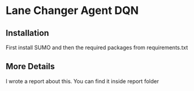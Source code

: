 # Lane Changer Agent DQN

## Installation
First install SUMO and then the required packages from requirements.txt

## More Details 
I wrote a report about this. You can find it inside report folder

